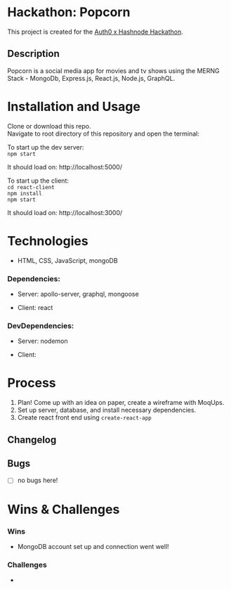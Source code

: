 # Hackathon: Popcorn

This project is created for the [Auth0 x Hashnode Hackathon](https://townhall.hashnode.com/auth0-hackathon?source=newsletter).

## Description 
Popcorn is a social media app for movies and tv shows using the MERNG Stack - MongoDb, Express.js, React.js, Node.js, GraphQL.

# Installation and Usage
Clone or download this repo.    
Navigate to root directory of this repository and open the terminal:   

To start up the dev server:     
`npm start`

It should load on: http://localhost:5000/

To start up the client:   
`cd react-client`   
`npm install`     
`npm start`   

It should load on: http://localhost:3000/

# Technologies
- HTML, CSS, JavaScript, mongoDB

### Dependencies: 
   - Server: apollo-server, graphql, mongoose
   
   - Client: react

### DevDependencies:
   - Server: nodemon
   
   - Client: 

# Process 
1. Plan! Come up with an idea on paper, create a wireframe with MoqUps.
2. Set up server, database, and install necessary dependencies.
3. Create react front end using `create-react-app` 

## Changelog


## Bugs
- [ ] no bugs here!
 
# Wins & Challenges

### Wins
- MongoDB account set up and connection went well!

### Challenges  
- 
